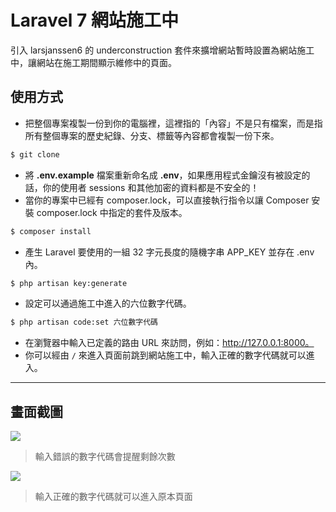 # Laravel 7 網站施工中

引入 larsjanssen6 的 underconstruction 套件來擴增網站暫時設置為網站施工中，讓網站在施工期間顯示維修中的頁面。

## 使用方式
- 把整個專案複製一份到你的電腦裡，這裡指的「內容」不是只有檔案，而是指所有整個專案的歷史紀錄、分支、標籤等內容都會複製一份下來。
```sh
$ git clone
```
- 將 __.env.example__ 檔案重新命名成 __.env__，如果應用程式金鑰沒有被設定的話，你的使用者 sessions 和其他加密的資料都是不安全的！
- 當你的專案中已經有 composer.lock，可以直接執行指令以讓 Composer 安裝 composer.lock 中指定的套件及版本。
```sh
$ composer install
```
- 產⽣ Laravel 要使用的一組 32 字元長度的隨機字串 APP_KEY 並存在 .env 內。
```sh
$ php artisan key:generate
```
- 設定可以通過施工中進入的六位數字代碼。
```sh
$ php artisan code:set 六位數字代碼
```
- 在瀏覽器中輸入已定義的路由 URL 來訪問，例如：http://127.0.0.1:8000。
- 你可以經由 `/` 來進入頁面前跳到網站施工中，輸入正確的數字代碼就可以進入。

----

## 畫面截圖
![](https://i.imgur.com/oiDiuHu.png)
> 輸入錯誤的數字代碼會提醒剩餘次數

![](https://i.imgur.com/lC8CZU7.png)
> 輸入正確的數字代碼就可以進入原本頁面
